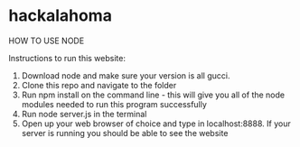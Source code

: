 # hackalahoma


HOW TO USE NODE 

Instructions to run this website: 

1. Download node and make sure your version is all gucci.
2. Clone this repo and navigate to the folder 
3. Run npm install on the command line - this will give you all of the node modules needed to run this program
successfully
4. Run node server.js in the terminal 
5. Open up your web browser of choice and type in localhost:8888. If your server is running you should be able to see the website

